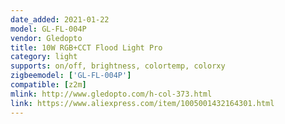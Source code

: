 ```yaml
---
date_added: 2021-01-22
model: GL-FL-004P
vendor: Gledopto
title: 10W RGB+CCT Flood Light Pro
category: light
supports: on/off, brightness, colortemp, colorxy
zigbeemodel: ['GL-FL-004P']
compatible: [z2m]
mlink: http://www.gledopto.com/h-col-373.html
link: https://www.aliexpress.com/item/1005001432164301.html
---
```


